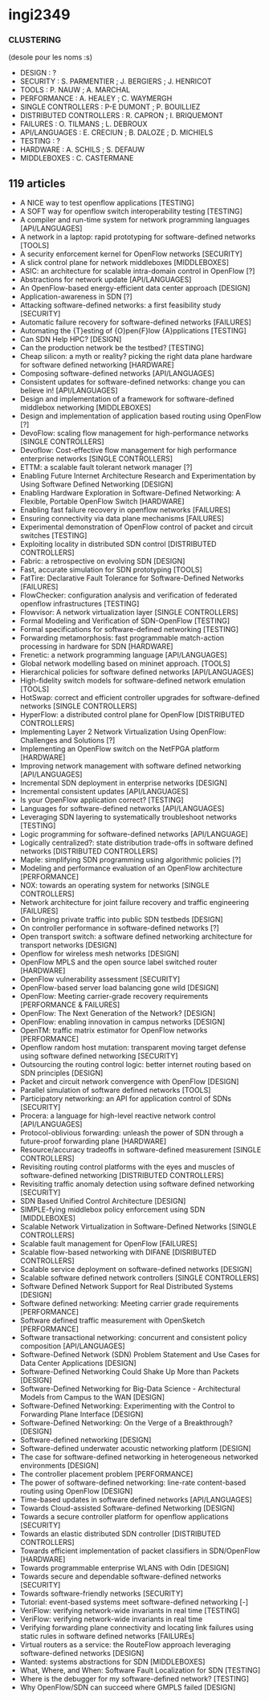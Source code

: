 ingi2349
========

### CLUSTERING

(desole pour les noms :s)

* DESIGN : ?
* SECURITY : S. PARMENTIER ; J. BERGIERS ; J. HENRICOT
* TOOLS : P. NAUW ; A. MARCHAL
* PERFORMANCE : A. HEALEY ; C. WAYMERGH
* SINGLE CONTROLLERS : P-E DUMONT ; P. BOUILLIEZ
* DISTRIBUTED CONTROLLERS : R. CAPRON ; I. BRIQUEMONT
* FAILURES : O. TILMANS ; L. DEBROUX
* API/LANGUAGES : E. CRECIUN ; B. DALOZE ; D. MICHIELS
* TESTING : ?
* HARDWARE : A. SCHILS ; S. DEFAUW
* MIDDLEBOXES : C. CASTERMANE

## 119 articles
* A NICE way to test openflow applications [TESTING]
* A SOFT way for openflow switch interoperability testing [TESTING]
* A compiler and run-time system for network programming languages [API/LANGUAGES]
* A network in a laptop: rapid prototyping for software-defined networks [TOOLS]
* A security enforcement kernel for OpenFlow networks [SECURITY]
* A slick control plane for network middleboxes [MIDDLEBOXES]
* ASIC: an architecture for scalable intra-domain control in OpenFlow [?]
* Abstractions for network update [API/LANGUAGES]
* An OpenFlow-based energy-efficient data center approach [DESIGN]
* Application-awareness in SDN [?]
* Attacking software-defined networks: a first feasibility study [SECURITY]
* Automatic failure recovery for software-defined networks [FAILURES]
* Automating the {T}esting of {O}pen{F}low {A}pplications [TESTING]
* Can SDN Help HPC? [DESIGN]
* Can the production network be the testbed? [TESTING]
* Cheap silicon: a myth or reality? picking the right data plane hardware for software defined networking [HARDWARE]
* Composing software-defined networks [API/LANGUAGES]
* Consistent updates for software-defined networks: change you can believe in! [API/LANGUAGES]
* Design and implementation of a framework for software-defined middlebox networking [MIDDLEBOXES]
* Design and implementation of application based routing using OpenFlow [?]
* DevoFlow: scaling flow management for high-performance networks [SINGLE CONTROLLERS]
* Devoflow: Cost-effective flow management for high performance enterprise networks [SINGLE CONTROLLERS]
* ETTM: a scalable fault tolerant network manager [?]
* Enabling Future Internet Architecture Research and Experimentation by Using Software Defined Networking [DESIGN]
* Enabling Hardware Exploration in Software-Defined Networking: A Flexible, Portable OpenFlow Switch [HARDWARE]
* Enabling fast failure recovery in openflow networks [FAILURES]
* Ensuring connectivity via data plane mechanisms [FAILURES]
* Experimental demonstration of OpenFlow control of packet and circuit switches [TESTING]
* Exploiting locality in distributed SDN control [DISTRIBUTED CONTROLLERS]
* Fabric: a retrospective on evolving SDN [DESIGN]
* Fast, accurate simulation for SDN prototyping [TOOLS]
* FatTire: Declarative Fault Tolerance for Software-Defined Networks [FAILURES]
* FlowChecker: configuration analysis and verification of federated openflow infrastructures [TESTING]
* Flowvisor: A network virtualization layer [SINGLE CONTROLLERS]
* Formal Modeling and Verification of SDN-OpenFlow [TESTING]
* Formal specifications for software-defined networking [TESTING]
* Forwarding metamorphosis: fast programmable match-action processing in hardware for SDN [HARDWARE]
* Frenetic: a network programming language [API/LANGUAGES]
* Global network modelling based on mininet approach. [TOOLS]
* Hierarchical policies for software defined networks [API/LANGUAGES]
* High-fidelity switch models for software-defined network emulation [TOOLS]
* HotSwap: correct and efficient controller upgrades for software-defined networks [SINGLE CONTROLLERS]
* HyperFlow: a distributed control plane for OpenFlow [DISTRIBUTED CONTROLLERS]
* Implementing Layer 2 Network Virtualization Using OpenFlow: Challenges and Solutions [?]
* Implementing an OpenFlow switch on the NetFPGA platform [HARDWARE]
* Improving network management with software defined networking [API/LANGUAGES]
* Incremental SDN deployment in enterprise networks [DESIGN]
* Incremental consistent updates [API/LANGUAGES]
* Is your OpenFlow application correct? [TESTING]
* Languages for software-defined networks [API/LANGUAGES]
* Leveraging SDN layering to systematically troubleshoot networks [TESTING]
* Logic programming for software-defined networks [API/LANGUAGE]
* Logically centralized?: state distribution trade-offs in software defined networks [DISTRIBUTED CONTROLLERS]
* Maple: simplifying SDN programming using algorithmic policies [?]
* Modeling and performance evaluation of an OpenFlow architecture [PERFORMANCE]
* NOX: towards an operating system for networks [SINGLE CONTROLLERS]
* Network architecture for joint failure recovery and traffic engineering [FAILURES]
* On bringing private traffic into public SDN testbeds [DESIGN]
* On controller performance in software-defined networks [?]
* Open transport switch: a software defined networking architecture for transport networks [DESIGN]
* Openflow for wireless mesh networks [DESIGN]
* OpenFlow MPLS and the open source label switched router [HARDWARE]
* OpenFlow vulnerability assessment [SECURITY]
* OpenFlow-based server load balancing gone wild [DESIGN]
* OpenFlow: Meeting carrier-grade recovery requirements [PERFORMANCE & FAILURES]
* OpenFlow: The Next Generation of the Network? [DESIGN]
* OpenFlow: enabling innovation in campus networks [DESIGN]
* OpenTM: traffic matrix estimator for OpenFlow networks [PERFORMANCE]
* Openflow random host mutation: transparent moving target defense using software defined networking [SECURITY]
* Outsourcing the routing control logic: better internet routing based on SDN principles [DESIGN]
* Packet and circuit network convergence with OpenFlow [DESIGN]
* Parallel simulation of software defined networks [TOOLS]
* Participatory networking: an API for application control of SDNs [SECURITY]
* Procera: a language for high-level reactive network control [API/LANGUAGES]
* Protocol-oblivious forwarding: unleash the power of SDN through a future-proof forwarding plane [HARDWARE]
* Resource/accuracy tradeoffs in software-defined measurement [SINGLE CONTROLLERS]
* Revisiting routing control platforms with the eyes and muscles of software-defined networking [DISTRIBUTED CONTROLLERS]
* Revisiting traffic anomaly detection using software defined networking [SECURITY]
* SDN Based Unified Control Architecture [DESIGN]
* SIMPLE-fying middlebox policy enforcement using SDN [MIDDLEBOXES]
* Scalable Network Virtualization in Software-Defined Networks [SINGLE CONTROLLERS]
* Scalable fault management for OpenFlow [FAILURES]
* Scalable flow-based networking with DIFANE [DISRIBUTED CONTROLLERS]
* Scalable service deployment on software-defined networks [DESIGN]
* Scalable software defined network controllers [SINGLE CONTROLLERS]
* Software Defined Network Support for Real Distributed Systems [DESIGN]
* Software defined networking: Meeting carrier grade requirements [PERFORMANCE]
* Software defined traffic measurement with OpenSketch [PERFORMANCE]
* Software transactional networking: concurrent and consistent policy composition [API/LANGUAGES]
* Software-Defined Network (SDN) Problem Statement and Use Cases for Data Center Applications [DESIGN]
* Software-Defined Networking Could Shake Up More than Packets [DESIGN]
* Software-Defined Networking for Big-Data Science - Architectural Models from Campus to the WAN [DESIGN]
* Software-Defined Networking: Experimenting with the Control to Forwarding Plane Interface [DESIGN]
* Software-Defined Networking: On the Verge of a Breakthrough? [DESIGN]
* Software-defined networking [DESIGN]
* Software-defined underwater acoustic networking platform [DESIGN]
* The case for software-defined networking in heterogeneous networked environments [DESIGN]
* The controller placement problem [PERFORMANCE]
* The power of software-defined networking: line-rate content-based routing using OpenFlow [DESIGN]
* Time-based updates in software defined networks [API/LANGUAGES]
* Towards Cloud-assisted Software-defined Networking [DESIGN]
* Towards a secure controller platform for openflow applications [SECURITY]
* Towards an elastic distributed SDN controller [DISTRIBUTED CONTROLLERS]
* Towards efficient implementation of packet classifiers in SDN/OpenFlow [HARDWARE]
* Towards programmable enterprise WLANS with Odin [DESIGN]
* Towards secure and dependable software-defined networks [SECURITY]
* Towards software-friendly networks [SECURITY]
* Tutorial: event-based systems meet software-defined networking [-]
* VeriFlow: verifying network-wide invariants in real time [TESTING]
* VeriFlow: verifying network-wide invariants in real time
* Verifying forwarding plane connectivity and locating link failures using static rules in software defined networks [FAILUREs]
* Virtual routers as a service: the RouteFlow approach leveraging software-defined networks [DESIGN]
* Wanted: systems abstractions for SDN [MIDDLEBOXES]
* What, Where, and When: Software Fault Localization for SDN [TESTING]
* Where is the debugger for my software-defined network? [TESTING]
* Why OpenFlow/SDN can succeed where GMPLS failed [DESIGN]
